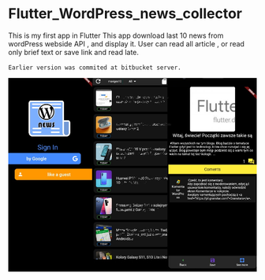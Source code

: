 # Flutter_WordPress_news_collector

This is my first app in Flutter
This app download last 10 news from wordPress webside API , and display it. User can read all article , or read only brief text  or save link and read late. 
```
Earlier version was commited at bitbucket server.
```

![Alt text](App.jpg?raw=true "App Wp News App")